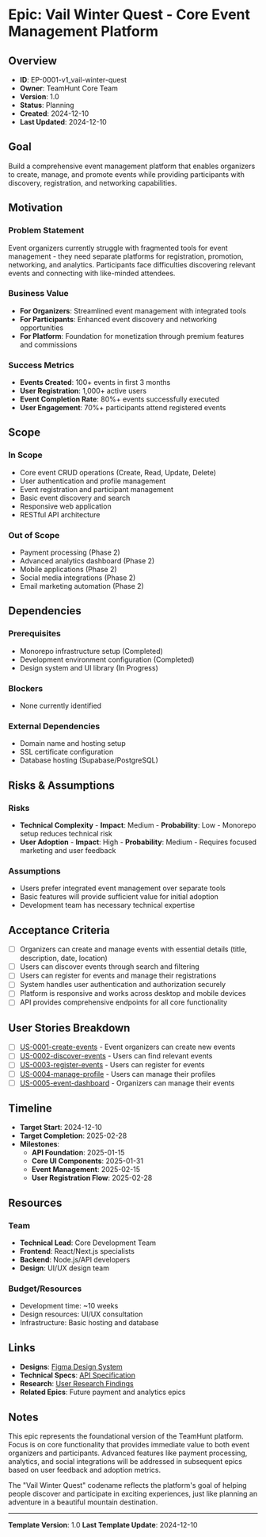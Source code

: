 # Epic: Vail Winter Quest - Core Event Management Platform

## Overview

- **ID**: EP-0001-v1_vail-winter-quest
- **Owner**: TeamHunt Core Team
- **Version**: 1.0
- **Status**: Planning
- **Created**: 2024-12-10
- **Last Updated**: 2024-12-10

## Goal

Build a comprehensive event management platform that enables organizers to create, manage, and promote events while providing participants with discovery, registration, and networking capabilities.

## Motivation

### Problem Statement
Event organizers currently struggle with fragmented tools for event management - they need separate platforms for registration, promotion, networking, and analytics. Participants face difficulties discovering relevant events and connecting with like-minded attendees.

### Business Value
- **For Organizers**: Streamlined event management with integrated tools
- **For Participants**: Enhanced event discovery and networking opportunities
- **For Platform**: Foundation for monetization through premium features and commissions

### Success Metrics
- **Events Created**: 100+ events in first 3 months
- **User Registration**: 1,000+ active users
- **Event Completion Rate**: 80%+ events successfully executed
- **User Engagement**: 70%+ participants attend registered events

## Scope

### In Scope
- Core event CRUD operations (Create, Read, Update, Delete)
- User authentication and profile management
- Event registration and participant management
- Basic event discovery and search
- Responsive web application
- RESTful API architecture

### Out of Scope
- Payment processing (Phase 2)
- Advanced analytics dashboard (Phase 2)
- Mobile applications (Phase 2)
- Social media integrations (Phase 2)
- Email marketing automation (Phase 2)

## Dependencies

### Prerequisites
- Monorepo infrastructure setup (Completed)
- Development environment configuration (Completed)
- Design system and UI library (In Progress)

### Blockers
- None currently identified

### External Dependencies
- Domain name and hosting setup
- SSL certificate configuration
- Database hosting (Supabase/PostgreSQL)

## Risks & Assumptions

### Risks
- **Technical Complexity** - **Impact**: Medium - **Probability**: Low - Monorepo setup reduces technical risk
- **User Adoption** - **Impact**: High - **Probability**: Medium - Requires focused marketing and user feedback

### Assumptions
- Users prefer integrated event management over separate tools
- Basic features will provide sufficient value for initial adoption
- Development team has necessary technical expertise

## Acceptance Criteria

- [ ] Organizers can create and manage events with essential details (title, description, date, location)
- [ ] Users can discover events through search and filtering
- [ ] Users can register for events and manage their registrations
- [ ] System handles user authentication and authorization securely
- [ ] Platform is responsive and works across desktop and mobile devices
- [ ] API provides comprehensive endpoints for all core functionality

## User Stories Breakdown

- [ ] [US-0001-create-events](./user-stories/US-0001-create-events/README.md) - Event organizers can create new events
- [ ] [US-0002-discover-events](./user-stories/US-0002-discover-events/README.md) - Users can find relevant events
- [ ] [US-0003-register-events](./user-stories/US-0003-register-events/README.md) - Users can register for events
- [ ] [US-0004-manage-profile](./user-stories/US-0004-manage-profile/README.md) - Users can manage their profiles
- [ ] [US-0005-event-dashboard](./user-stories/US-0005-event-dashboard/README.md) - Organizers can manage their events

## Timeline

- **Target Start**: 2024-12-10
- **Target Completion**: 2025-02-28
- **Milestones**:
  - **API Foundation**: 2025-01-15
  - **Core UI Components**: 2025-01-31
  - **Event Management**: 2025-02-15
  - **User Registration Flow**: 2025-02-28

## Resources

### Team
- **Technical Lead**: Core Development Team
- **Frontend**: React/Next.js specialists
- **Backend**: Node.js/API developers
- **Design**: UI/UX design team

### Budget/Resources
- Development time: ~10 weeks
- Design resources: UI/UX consultation
- Infrastructure: Basic hosting and database

## Links

- **Designs**: [Figma Design System](https://figma.com/teamhunt)
- **Technical Specs**: [API Specification](../../docs/api-spec.md)
- **Research**: [User Research Findings](../../docs/user-research.md)
- **Related Epics**: Future payment and analytics epics

## Notes

This epic represents the foundational version of the TeamHunt platform. Focus is on core functionality that provides immediate value to both event organizers and participants. Advanced features like payment processing, analytics, and social integrations will be addressed in subsequent epics based on user feedback and adoption metrics.

The "Vail Winter Quest" codename reflects the platform's goal of helping people discover and participate in exciting experiences, just like planning an adventure in a beautiful mountain destination.

---

**Template Version**: 1.0
**Last Template Update**: 2024-12-10